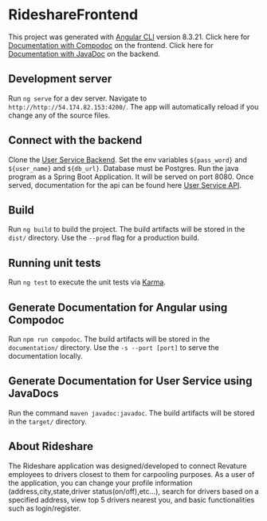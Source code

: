 # RideshareFrontend

This project was generated with [Angular CLI](https://github.com/angular/angular-cli) version 8.3.21. 
Click here for [Documentation with Compodoc](http://rideshare-frontend-compodoc.s3-website-us-east-1.amazonaws.com/) on the frontend.
Click here for [Documentation with JavaDoc](http://user-service-javadoc.s3-website-us-east-1.amazonaws.com/) on the backend.


## Development server

Run `ng serve` for a dev server. Navigate to `http://http://54.174.82.153:4200/`. The app will automatically reload if you change any of the source files.

## Connect with the backend

Clone the [User Service Backend](https://github.com/Batch-738-Mathew-Oberlies/RideshareBackend.git). Set the env variables `${pass_word}` and ```${user_name}``` and  ```${db_url}```. Database must be Postgres. Run the java program as a Spring Boot Application. It will be served on port 8080.  Once served, documentation for the api can be found here [User Service API](http://http://54.174.82.153:8080/swagger-ui.html#/).

## Build

Run `ng build` to build the project. The build artifacts will be stored in the `dist/` directory. Use the `--prod` flag for a production build.

## Running unit tests

Run `ng test` to execute the unit tests via [Karma](https://karma-runner.github.io).

## Generate Documentation for Angular using Compodoc

Run `npm run compodoc`. The build artifacts will be stored in the `documentation/` directory. Use the `-s --port [port]` to serve the documentation locally.

## Generate Documentation for User Service using JavaDocs

Run the command `maven javadoc:javadoc`. The build artifacts will be stored in the `target/` directory.

## About Rideshare

The Rideshare application was designed/developed to connect Revature employees to drivers closest to them for carpooling purposes. As a user of the application, you can change your profile information (address,city,state,driver status(on/off),etc...), search for drivers based on a specified address, view top 5 drivers nearest you, and basic functionalities such as login/register. 